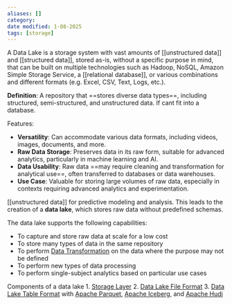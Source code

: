 ```yaml
---
aliases: []
category:
date modified: 1-08-2025
tags: [storage]
---
```

A Data Lake is a storage system with vast amounts of [[unstructured data]] and [[structured data]], stored as-is, without a specific purpose in mind, that can be built on multiple technologies such as Hadoop, NoSQL, Amazon Simple Storage Service, a [[relational database]], or various combinations and different formats (e.g. Excel, CSV, Text, Logs, etc.).

**Definition**: A repository that ==stores diverse data types==, including structured, semi-structured, and unstructured data. If cant fit into a database.

Features:
- **Versatility**: Can accommodate various data formats, including videos, images, documents, and more.
- **Raw Data Storage**: Preserves data in its raw form, suitable for advanced analytics, particularly in machine learning and AI.
- **Data Usability**: Raw data ==may require cleaning and transformation for analytical use==, often transferred to databases or data warehouses.
- **Use Case**: Valuable for storing large volumes of raw data, especially in contexts requiring advanced analytics and experimentation.

[[unstructured data]] for predictive modeling and analysis. This leads to the creation of a **data lake**, which stores raw data without predefined schemas. 

The data lake supports the following capabilities:
-   To capture and store raw data at scale for a low cost
-   To store many types of data in the same repository
-   To perform [Data Transformation](Data%20Transformation.md) on the data where the purpose may not be defined
-   To perform new types of data processing
-   To perform single-subject analytics based on particular use cases

Components of a data lake
		1. [Storage Layer](term/storage%20layer%20object%20store.md)
		2. [Data Lake File Format](term/data%20lake%20file%20format.md)
		3. [Data Lake Table Format](term/data%20lake%20table%20format.md) with [Apache Parquet](term/apache%20parquet.md), [Apache Iceberg](Apache%20Iceberg.md), and [Apache Hudi](Apache%20Iceberg.md)